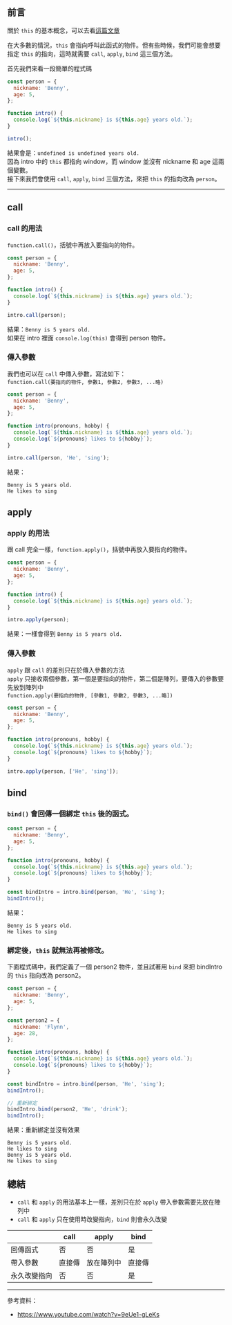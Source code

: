 ## 前言

關於 `this` 的基本概念，可以去看[這篇文章](./js-what-is-this)

在大多數的情況，`this` 會指向呼叫此函式的物件。但有些時候，我們可能會想要指定 `this` 的指向，這時就需要 `call`, `apply`, `bind` 這三個方法。

首先我們來看一段簡單的程式碼

```javascript
const person = {
  nickname: 'Benny',
  age: 5,
};

function intro() {
  console.log(`${this.nickname} is ${this.age} years old.`);
}

intro();
```

結果會是：`undefined is undefined years old.`\
因為 intro 中的 `this` 都指向 window，而 window 並沒有 nickname 和 age 這兩個變數。\
接下來我們會使用 `call`, `apply`, `bind` 三個方法，來把 `this` 的指向改為 `person`。

---

## call

### call 的用法

`function.call()`，括號中再放入要指向的物件。

```javascript
const person = {
  nickname: 'Benny',
  age: 5,
};

function intro() {
  console.log(`${this.nickname} is ${this.age} years old.`);
}

intro.call(person);
```

結果：`Benny is 5 years old.`\
如果在 intro 裡面 `console.log(this)` 會得到 person 物件。

### 傳入參數

我們也可以在 `call` 中傳入參數，寫法如下：\
`function.call(要指向的物件, 參數1, 參數2, 參數3, ...略)`

```javascript
const person = {
  nickname: 'Benny',
  age: 5,
};

function intro(pronouns, hobby) {
  console.log(`${this.nickname} is ${this.age} years old.`);
  console.log(`${pronouns} likes to ${hobby}`);
}

intro.call(person, 'He', 'sing');
```

結果：

```
Benny is 5 years old.
He likes to sing
```

## apply

### apply 的用法

跟 call 完全一樣，`function.apply()`，括號中再放入要指向的物件。

```javascript
const person = {
  nickname: 'Benny',
  age: 5,
};

function intro() {
  console.log(`${this.nickname} is ${this.age} years old.`);
}

intro.apply(person);
```

結果：一樣會得到 `Benny is 5 years old.`

### 傳入參數

`apply` 跟 `call` 的差別只在於傳入參數的方法\
`apply` 只接收兩個參數，第一個是要指向的物件，第二個是陣列，要傳入的參數要先放到陣列中\
`function.apply(要指向的物件, [參數1, 參數2, 參數3, ...略])`

```javascript
const person = {
  nickname: 'Benny',
  age: 5,
};

function intro(pronouns, hobby) {
  console.log(`${this.nickname} is ${this.age} years old.`);
  console.log(`${pronouns} likes to ${hobby}`);
}

intro.apply(person, ['He', 'sing']);
```

## bind

### `bind()` 會回傳一個綁定 `this` 後的函式。

```javascript
const person = {
  nickname: 'Benny',
  age: 5,
};

function intro(pronouns, hobby) {
  console.log(`${this.nickname} is ${this.age} years old.`);
  console.log(`${pronouns} likes to ${hobby}`);
}

const bindIntro = intro.bind(person, 'He', 'sing');
bindIntro();
```

結果：

```
Benny is 5 years old.
He likes to sing
```

### 綁定後，`this` 就無法再被修改。

下面程式碼中，我們定義了一個 person2 物件，並且試著用 `bind` 來把 bindIntro 的 `this` 指向改為 person2。

```javascript
const person = {
  nickname: 'Benny',
  age: 5,
};

const person2 = {
  nickname: 'Flynn',
  age: 28,
};

function intro(pronouns, hobby) {
  console.log(`${this.nickname} is ${this.age} years old.`);
  console.log(`${pronouns} likes to ${hobby}`);
}

const bindIntro = intro.bind(person, 'He', 'sing');
bindIntro();

// 重新綁定
bindIntro.bind(person2, 'He', 'drink');
bindIntro();
```

結果：重新綁定並沒有效果

```
Benny is 5 years old.
He likes to sing
Benny is 5 years old.
He likes to sing
```

## 總結

- `call` 和 `apply` 的用法基本上一樣，差別只在於 `apply` 帶入參數需要先放在陣列中
- `call` 和 `apply` 只在使用時改變指向，`bind` 則會永久改變

|              | call   | apply      | bind   |
| ------------ | ------ | ---------- | ------ |
| 回傳函式     | 否     | 否         | 是     |
| 帶入參數     | 直接傳 | 放在陣列中 | 直接傳 |
| 永久改變指向 | 否     | 否         | 是     |

---

參考資料：

- https://www.youtube.com/watch?v=9eUe1-gLeKs
